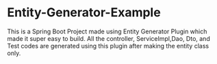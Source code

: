 # Entity-Generator-Example

This is a Spring Boot Project made using Entity Generator Plugin which made it super easy to build. All the controller, ServiceImpl,Dao, Dto, and Test codes are generated using this plugin after making the entity class only.
